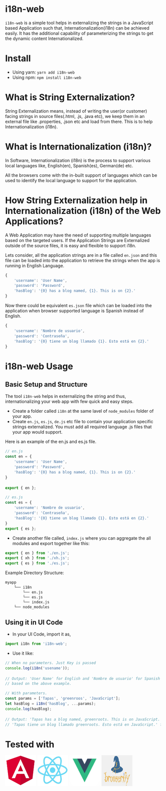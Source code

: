 # i18n-web

`i18n-web` is a simple tool helps in externalizing the strings in a JavaScript based Application such that, Internationalization(i18n) can be achieved easily. It has the additional capability of parameterizing the strings to get the dynamic content Internationalized.

# Install

- Using yarn: `yarn add i18n-web`
- Using npm: `npm install i18n-web`

# What is String Externalization?
String Externalization means, instead of writing the user(or customer) facing strings in source files(.html, .js, .java etc), we keep them in an external file like .properties, .json etc and load from there. This is to help Internationalization (i18n).

# What is Internationalization (i18n)?
In Software, Internationalization (i18n) is the process to support various local languages like, English(en), Spanish(es), German(de) etc. 

All the browsers come with the in-built support of languages which can be used to identify the local language to support for the application.

# How String Externalization help in Internationalization (i18n) of the Web Applications?
A Web Application may have the need of supporting multiple languages based on the targeted users. If the Application Strings are Externalized outside of the source files, it is easy and flexible to support i18n.

Lets consider, all the application strings are in a file called `en.json` and this file can be loaded into the application to retrieve the strings when the app is running in English Language.

```js
{
    'username': 'User Name',
    'password': 'Password',
    'hasBlog': '{0} has a blog named, {1}. This is on {2}.'
}
```

Now there could be equivalent `es.json` file which can be loaded into the application when browser supported language is Spanish instead of English.

```js
{
    'username': 'Nombre de usuario',
    'password': 'Contraseña',
    'hasBlog': '{0} tiene un blog llamado {1}. Esto está en {2}.'
}
```

# i18n-web Usage

## Basic Setup and Structure

The tool `i18n-web` helps in externalizing the string and thus, internationalizing your web app with few quick and easy steps.

- Create a folder called `i18n` at the same lavel of `node_modules` folder of your app.
- Create `en.js`, `es.js`, `de.js` etc file to contain your application specific strings externalized. You must add all required language .js files that your app would support.

Here is an example of the en.js and es.js file.

```js
// en.js
const en = {
    'username': 'User Name',
    'password': 'Password',
    'hasBlog': '{0} has a blog named, {1}. This is on {2}.'
}

export { en };

```

```js
// es.js
const es = {
    'username': 'Nombre de usuario',
    'password': 'Contraseña',
    'hasBlog': '{0} tiene un blog llamado {1}. Esto está en {2}.'
}
export { es };
 ```

- Create another file called, `index.js` where you can aggregate the all modules and export together like this:

```js
export { en } from './en.js';
export { xh } from './xh.js';
export { es } from './es.js';
```

Example Directory Structure:

```
myapp                         
    └── i18n
        └── en.js
        └── es.js
        └── index.js                
    └── node_modules                    
```

## Using it in UI Code

- In your UI Code, import it as,

```js
import i18n from 'i18n-web';
```

- Use it like:

```js
// When no parameters. Just Key is passed
console.log(i18n('usename'));

// Output: 'User Name' for English and 'Nombre de usuario' for Spanish 
// based on the above example.

```

```js
// With parameters.
const params = ['Tapas', 'greenroos', 'JavaScript'];
let hasBlog = i18n('hasBlog', ...params);
console.log(hasBlog);

// Output: 'Tapas has a blog named, greenroots. This is on JavaScript.' for English and 
// 'Tapas tiene un blog llamado greenroots. Esto está en JavaScript.' for Spanish 
```

# Tested with

[<img src="static/angular.png" width="100px" height="100px">](https://angular.io/)
[<img src="static/react.png" width="100px" height="100px">](https://reactjs.org/)
[<img src="static/vue.png" width="100px" height="100px">](https://vuejs.org/)
[<img src="static/browserify.png" width="100px" height="100px">](http://browserify.org/)


